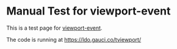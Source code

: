 Manual Test for viewport-event
==============================

This is a test page for [viewport-event](https://github.com/egauci/viewport-event).

The code is running at https://ldo.gauci.co/tviewport/
